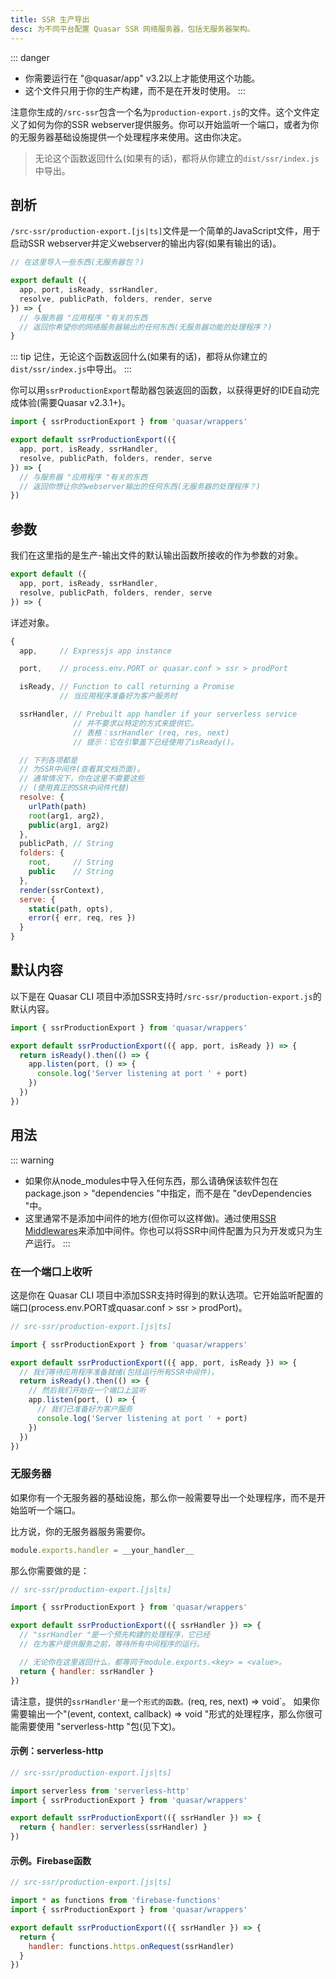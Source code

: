 ```yaml
---
title: SSR 生产导出
desc: 为不同平台配置 Quasar SSR 网络服务器，包括无服务器架构。
---
```


::: danger
* 你需要运行在 "@quasar/app" v3.2以上才能使用这个功能。
* 这个文件只用于你的生产构建，而不是在开发时使用。
:::

注意你生成的`/src-ssr`包含一个名为`production-export.js`的文件。这个文件定义了如何为你的SSR webserver提供服务。你可以开始监听一个端口，或者为你的无服务器基础设施提供一个处理程序来使用。这由你决定。

> 无论这个函数返回什么(如果有的话)，都将从你建立的`dist/ssr/index.js`中导出。

## 剖析

`/src-ssr/production-export.[js|ts]`文件是一个简单的JavaScript文件，用于启动SSR webserver并定义webserver的输出内容(如果有输出的话)。

```js
// 在这里导入一些东西(无服务器包？)

export default ({
  app, port, isReady, ssrHandler,
  resolve, publicPath, folders, render, serve
}) => {
  // 与服务器 "应用程序 "有关的东西
  // 返回你希望你的网络服务器输出的任何东西(无服务器功能的处理程序？)
}
```

::: tip
记住，无论这个函数返回什么(如果有的话)，都将从你建立的`dist/ssr/index.js`中导出。
:::

你可以用`ssrProductionExport`帮助器包装返回的函数，以获得更好的IDE自动完成体验(需要Quasar v2.3.1+)。

```js
import { ssrProductionExport } from 'quasar/wrappers'

export default ssrProductionExport(({
  app, port, isReady, ssrHandler,
  resolve, publicPath, folders, render, serve
}) => {
  // 与服务器 "应用程序 "有关的东西
  // 返回你想让你的webserver输出的任何东西(无服务器的处理程序？)
})
```

## 参数

我们在这里指的是生产-输出文件的默认输出函数所接收的作为参数的对象。

```js
export default ({
  app, port, isReady, ssrHandler,
  resolve, publicPath, folders, render, serve
}) => {
```

详述对象。

```js
{
  app,     // Expressjs app instance

  port,    // process.env.PORT or quasar.conf > ssr > prodPort

  isReady, // Function to call returning a Promise
           // 当应用程序准备好为客户服务时

  ssrHandler, // Prebuilt app handler if your serverless service
              // 并不要求以特定的方式来提供它。
              // 表格：ssrHandler (req, res, next)
              // 提示：它在引擎盖下已经使用了isReady()。

  // 下列各项都是
  // 为SSR中间件(查看其文档页面)。
  // 通常情况下，你在这里不需要这些
  // (使用真正的SSR中间件代替)
  resolve: {
    urlPath(path)
    root(arg1, arg2),
    public(arg1, arg2)
  },
  publicPath, // String
  folders: {
    root,     // String
    public    // String
  },
  render(ssrContext),
  serve: {
    static(path, opts),
    error({ err, req, res })
  }
}
```

## 默认内容

以下是在 Quasar CLI 项目中添加SSR支持时`/src-ssr/production-export.js`的默认内容。

```js
import { ssrProductionExport } from 'quasar/wrappers'

export default ssrProductionExport(({ app, port, isReady }) => {
  return isReady().then(() => {
    app.listen(port, () => {
      console.log('Server listening at port ' + port)
    })
  })
})
```

## 用法

::: warning
* 如果你从node_modules中导入任何东西，那么请确保该软件包在package.json > "dependencies "中指定，而不是在 "devDependencies "中。
* 这里通常不是添加中间件的地方(但你可以这样做)。通过使用[SSR Middlewares](/quasar-cli/developing-ssr/ssr-middleware)来添加中间件。你也可以将SSR中间件配置为只为开发或只为生产运行。
:::

### 在一个端口上收听

这是你在 Quasar CLI 项目中添加SSR支持时得到的默认选项。它开始监听配置的端口(process.env.PORT或quasar.conf > ssr > prodPort)。

```js
// src-ssr/production-export.[js|ts]

import { ssrProductionExport } from 'quasar/wrappers'

export default ssrProductionExport(({ app, port, isReady }) => {
  // 我们等待应用程序准备就绪(包括运行所有SSR中间件)。
  return isReady().then(() => {
    // 然后我们开始在一个端口上监听
    app.listen(port, () => {
      // 我们已准备好为客户服务
      console.log('Server listening at port ' + port)
    })
  })
})
```

### 无服务器

如果你有一个无服务器的基础设施，那么你一般需要导出一个处理程序，而不是开始监听一个端口。

比方说，你的无服务器服务需要你。

```js
module.exports.handler = __your_handler__
```

那么你需要做的是：

```js
// src-ssr/production-export.[js|ts]

import { ssrProductionExport } from 'quasar/wrappers'

export default ssrProductionExport(({ ssrHandler }) => {
  // "ssrHandler "是一个预先构建的处理程序，它已经
  // 在为客户提供服务之前，等待所有中间程序的运行。

  // 无论你在这里返回什么，都等同于module.exports.<key> = <value>。
  return { handler: ssrHandler }
})
```

请注意，提供的`ssrHandler'是一个形式的函数。`(req, res, next) => void`。
如果你需要输出一个"(event, context, callback) => void "形式的处理程序，那么你很可能需要使用 "serverless-http "包(见下文)。

#### 示例：serverless-http

```js
// src-ssr/production-export.[js|ts]

import serverless from 'serverless-http'
import { ssrProductionExport } from 'quasar/wrappers'

export default ssrProductionExport(({ ssrHandler }) => {
  return { handler: serverless(ssrHandler) }
})
```

#### 示例。Firebase函数

```js
// src-ssr/production-export.[js|ts]

import * as functions from 'firebase-functions'
import { ssrProductionExport } from 'quasar/wrappers'

export default ssrProductionExport(({ ssrHandler }) => {
  return {
    handler: functions.https.onRequest(ssrHandler)
  }
})
```
